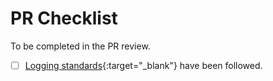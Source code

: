 # PR Checklist

To be completed in the PR review.

- [ ] [Logging standards](https://imburse.atlassian.net/wiki/spaces/DEV/pages/592281609/Observability+Standards){:target="_blank"} have been followed.


